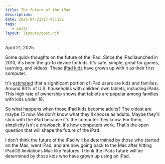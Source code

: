 ```yaml
---
title: The future of the iPad
description:
date: 2025-04-21T17:42:15Z
tags:
   - posts
layout: layouts/post.njk
---
```


April 21, 2025

Some quick thoughts on the future of the iPad. Since the iPad launched in 2010, it's been the go-to device for kids. It's safe, simple, great for games, learning, and videos. These [iPad kids](https://www.parents.com/what-are-ipad-kids-8692488) have grown up with it as their first computer.

It's [estimated](https://www.census.gov/library/stories/2023/04/tablets-more-common-in-households-with-children.html?utm_source=chatgpt.com) that a significant portion of iPad users are kids and families. Around 80% of U.S. households with children own tablets, including iPads. This high rate of ownership shows that tablets are popular among families with kids under 18.

So what happens when those iPad kids become adults? The oldest are maybe 15 now. We don't know what they'll choose as adults. Maybe they'll stick with the iPad because it's the computer they know. For them, simplicity isn't a drawback, it's how computers work. That's the open question that will shape the future of the iPad.

I don't think the future of the iPad will be determined by those who started on the Mac, went iPad, and are now going back to the Mac after hitting iPadOS limitations Mac like features. I think the iPads future will be determined by those kids who have grown up using an iPad.